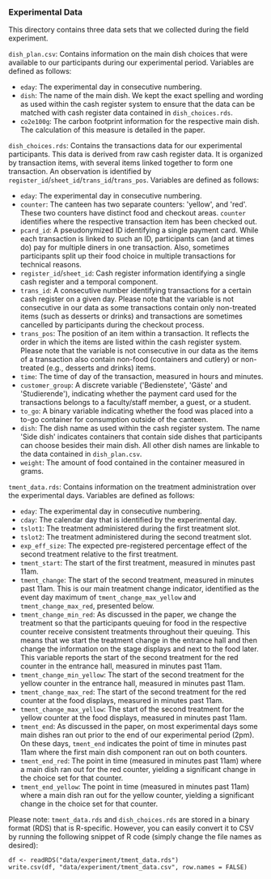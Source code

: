 ### Experimental Data

This directory contains three data sets that we collected during the field experiment.

`dish_plan.csv`: Contains information on the main dish choices that were available to our participants during our experimental period. Variables are defined as follows:

- `eday`: The experimental day in consecutive numbering.
- `dish`: The name of the main dish. We kept the exact spelling and wording as used within the cash register system to ensure that the data can be matched with cash register data contained in `dish_choices.rds`.
- `co2e100g`: The carbon footprint information for the respective main dish. The calculation of this measure is detailed in the paper. 


`dish_choices.rds`: Contains the transactions data for our experimental participants. This data is derived from raw cash register data. It is organized by transaction items, with several items linked together to form one transaction. An observation is identified by `register_id`/`sheet_id`/`trans_id`/`trans_pos`. Variables are defined as follows:

- `eday`: The experimental day in consecutive numbering.
- `counter`: The canteen has two separate counters: 'yellow', and 'red'. These two counters have distinct food and checkout areas. `counter` identifies where the respective transaction item has been checked out.
- `pcard_id`: A pseudonymized ID identifying a single payment card. While each transaction is linked to such an ID, participants can (and at times do) pay for multiple diners in one transaction. Also, sometimes participants split up their food choice in multiple transactions for technical reasons.
- `register_id`/`sheet_id`: Cash register information identifying a single cash register and a temporal component.
- `trans_id`: A consecutive number identifying transactions for a certain cash register on a given day. Please note that the variable is not consecutive in our data as some transactions contain only non-treated items (such as desserts or drinks) and transactions are sometimes cancelled by participants during the checkout process. 
- `trans_pos`: The position of an item within a transaction. It reflects the order in which the items are listed within the cash register system. Please note that the variable is not consecutive in our data as the items of a transaction also contain non-food (containers and cutlery) or non-treated (e.g., desserts and drinks) items.
- `time`: The time of day of the transaction, measured in hours and minutes.
- `customer_group`: A discrete variable ('Bedienstete', 'Gäste' and 'Studierende'), indicating whether the payment card used for the transactions belongs to a faculty/staff member, a guest, or a student.
- `to_go`: A binary variable indicating whether the food was placed into a to-go container for consumption outside of the canteen.
- `dish`: The dish name as used within the cash register system. The name 'Side dish' indicates containers that contain side dishes that participants can choose besides their main dish. All other dish names are linkable to the data contained in `dish_plan.csv`.
- `weight`: The amount of food contained in the container measured in grams.

  
`tment_data.rds`: Contains information on the treatment administration over the experimental days. Variables are defined as follows:

- `eday`: The experimental day in consecutive numbering.
- `cday`: The calendar day that is identified by the experimental day.
- `tslot1`: The treatment administered during the first treatment slot.
- `tslot2`: The treatment administered during the second treatment slot.
- `exp_eff_size`: The expected pre-registered percentage effect of the second treatment relative to the first treatment.
- `tment_start`: The start of the first treatment, measured in minutes past 11am.
- `tment_change`: The start of the second treatment, measured in minutes past 11am. This is our main treatment change indicator, identified as the event day maximum of `tment_change_max_yellow` and `tment_change_max_red`, presented below. 
- `tment_change_min_red`: As discussed in the paper, we change the treatment so that the participants queuing for food in the respective counter receive consistent treatments throughout their queuing. This means that we start the treatment change in the entrance hall and then change the information on the stage displays and next to the food later. This variable reports the start of the second treatment for the red counter in the entrance hall, measured in minutes past 11am.
- `tment_change_min_yellow`: The start of the second treatment for the yellow counter in the entrance hall, measured in minutes past 11am.
- `tment_change_max_red`: The start of the second treatment for the red counter at the food displays, measured in minutes past 11am.
- `tment_change_max_yellow`: The start of the second treatment for the yellow counter at the food displays, measured in minutes past 11am.
- `tment_end`: As discussed in the paper, on most experimental days some main dishes ran out prior to the end of our experimental period (2pm). On these days, `tment_end` indicates the point of time in minutes past 11am where the first main dish component ran out on both counters.
- `tment_end_red`: The point in time (measured in minutes past 11am) where a main dish ran out for the red counter, yielding a significant change in the choice set for that counter. 
- `tment_end_yellow`: The point in time (measured in minutes past 11am) where a main dish ran out for the yellow counter, yielding a significant change in the choice set for that counter.


Please note: `tment_data.rds` and `dish_choices.rds` are stored in a binary format (RDS) that is R-specific. However, you can easily convert it to CSV by running the following snippet of R code (simply change the file names as desired):

```
df <- readRDS("data/experiment/tment_data.rds")
write.csv(df, "data/experiment/tment_data.csv", row.names = FALSE)
```

  
  
